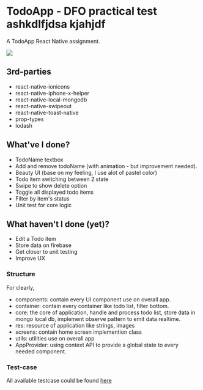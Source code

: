 # TodoApp - DFO practical test ashkdlfjdsa kjahjdf
A TodoApp React Native assignment.

![](demo.gif)

## 3rd-parties 
+ react-native-ionicons
+ react-native-iphone-x-helper
+ react-native-local-mongodb
+ react-native-swipeout
+ react-native-toast-native
+ prop-types
+ lodash

## What've I done?
+ TodoName textbox
+ Add and remove todoName (with animation - but improvement needed).
+ Beauty UI (base on my feeling, I use alot of pastel color)
+ Todo item switching between 2 state
+ Swipe to show delete option
+ Toggle all displayed todo items
+ Filter by item's status
+ Unit test for core logic

## What haven't I done (yet)?
+ Edit a Todo item
+ Store data on firebase
+ Get closer to unit testing
+ Improve UX

### Structure
For clearly,
+ components: contain every UI component use on overall app.
+ container: contain every container like todo list, filter bottom.
+ core: the core of application, handle and process todo list, store data in mongo local db, implement observe pattern to emit data realtime.
+ res: resource of application like strings, images
+ screens: contain home screen implemention class
+ utils: utilities use on overall app
+ AppProvider: using context API to provide a global state to every needed component.

### Test-case
All available testcase could be found [here](https://github.com/ducgao/dfo-practical-test/blob/master/__tests__/App-test.js)
